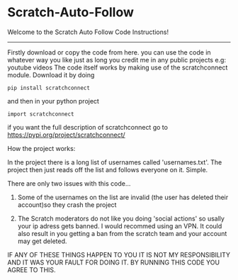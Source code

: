 # Scratch-Auto-Follow
Welcome to the Scratch Auto Follow Code Instructions!

-----------------------------------------------------------
Firstly download or copy the code from here. 
you can use the code in whatever way you like just as long you credit me 
in any public projects e.g: youtube videos
The code itself works by making use of the scratchconnect module.
Download it by doing
	
	pip install scratchconnect

and then in your python project
	
	import scratchconnect
	
if you want the full description of scratchconnect go to https://pypi.org/project/scratchconnect/

How the project works:

In the project there is a long list of usernames called 'usernames.txt'.
The project then just reads off the list and follows everyone on it.
Simple.

There are only two issues with this code...

1. Some of the usernames on the list are invalid (the user has deleted their account)so they crash the project

2. The Scratch moderators do not like you doing 'social actions' so usally your ip adress gets banned. I would recommed using an VPN. It could also result in you getting a ban from the scratch team and your account may get deleted.

IF ANY OF THESE THINGS HAPPEN TO YOU IT IS NOT MY RESPONSIBILITY AND IT WAS YOUR FAULT FOR DOING IT. BY RUNNING THIS CODE YOU AGREE TO THIS.



